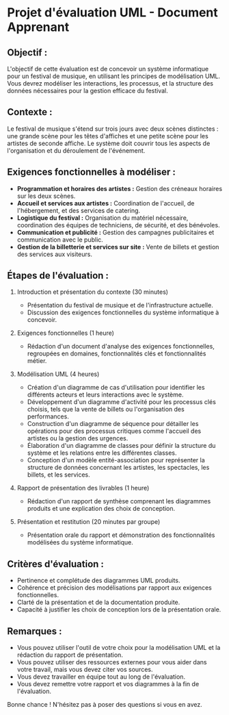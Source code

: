 # Projet d'évaluation UML - Document Apprenant

## Objectif :

L'objectif de cette évaluation est de concevoir un système informatique pour un festival de musique, en utilisant les
principes de modélisation UML. Vous devrez modéliser les interactions, les processus, et la structure des données
nécessaires pour la gestion efficace du festival.

## Contexte :

Le festival de musique s'étend sur trois jours avec deux scènes distinctes : une grande scène pour les têtes d'affiches
et une petite scène pour les artistes de seconde affiche. Le système doit couvrir tous les aspects de l'organisation et
du déroulement de l'événement.

## Exigences fonctionnelles à modéliser :

- **Programmation et horaires des artistes :** Gestion des créneaux horaires sur les deux scènes.
- **Accueil et services aux artistes :** Coordination de l'accueil, de l'hébergement, et des services de catering.
- **Logistique du festival :** Organisation du matériel nécessaire, coordination des équipes de techniciens, de
  sécurité, et des bénévoles.
- **Communication et publicité :** Gestion des campagnes publicitaires et communication avec le public.
- **Gestion de la billetterie et services sur site :** Vente de billets et gestion des services aux visiteurs.

## Étapes de l'évaluation :

1. Introduction et présentation du contexte (30 minutes)

    - Présentation du festival de musique et de l'infrastructure actuelle.
    - Discussion des exigences fonctionnelles du système informatique à concevoir.

2. Exigences fonctionnelles (1 heure)

    - Rédaction d'un document d'analyse des exigences fonctionnelles, regroupées en domaines, fonctionnalités clés et
      fonctionnalités métier.

3. Modélisation UML (4 heures)

    - Création d'un diagramme de cas d'utilisation pour identifier les différents acteurs et leurs interactions avec le
      système.
    - Développement d'un diagramme d'activité pour les processus clés choisis, tels que la vente de billets ou
      l'organisation des performances.
    - Construction d'un diagramme de séquence pour détailler les opérations pour des processus critiques comme l'accueil
      des artistes ou la gestion des urgences.
    - Élaboration d'un diagramme de classes pour définir la structure du système et les relations entre les différentes
      classes.
    - Conception d'un modèle entité-association pour représenter la structure de données concernant les artistes, les
      spectacles, les billets, et les services.

4. Rapport de présentation des livrables (1 heure)

    - Rédaction d'un rapport de synthèse comprenant les diagrammes produits et une explication des choix de conception.

5. Présentation et restitution (20 minutes par groupe)

    - Présentation orale du rapport et démonstration des fonctionnalités modélisées du système informatique.

## Critères d'évaluation :

- Pertinence et complétude des diagrammes UML produits.
- Cohérence et précision des modélisations par rapport aux exigences fonctionnelles.
- Clarté de la présentation et de la documentation produite.
- Capacité à justifier les choix de conception lors de la présentation orale.

## Remarques :

- Vous pouvez utiliser l'outil de votre choix pour la modélisation UML et la rédaction du rapport de présentation.
- Vous pouvez utiliser des ressources externes pour vous aider dans votre travail, mais vous devez citer vos sources.
- Vous devez travailler en équipe tout au long de l'évaluation.
- Vous devez remettre votre rapport et vos diagrammes à la fin de l'évaluation.

Bonne chance ! N'hésitez pas à poser des questions si vous en avez.
